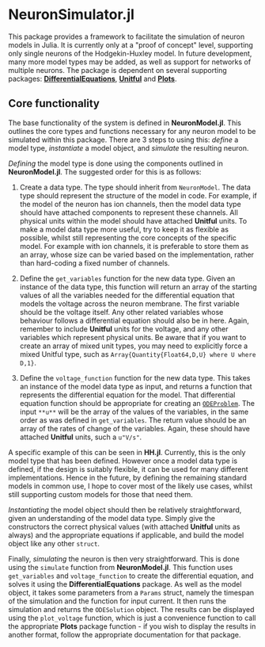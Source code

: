 # NeuronSimulator.jl
This package provides a framework to facilitate the simulation of neuron models in Julia.
It is currently only at a "proof of concept" level, supporting only single neurons of the Hodgekin-Huxley model.
In future development, many more model types may be added, as well as support for networks of multiple neurons.
The package is dependent on several supporting packages: [**DifferentialEquations**](https://github.com/SciML/DifferentialEquations.jl), [**Unitful**](https://github.com/PainterQubits/Unitful.jl) and [**Plots**](https://github.com/JuliaPlots/Plots.jl).

## Core functionality
The base functionality of the system is defined in **NeuronModel.jl**. This outlines the core types and functions necessary for any neuron model to be simulated within this package. There are 3 steps to using this: *define* a model type, *instantiate* a model object, and *simulate* the resulting neuron.

*Defining* the model type is done using the components outlined in **NeuronModel.jl**. The suggested order for this is as follows:

1. Create a data type. The type should inherit from `NeuronModel`. The data type should represent the structure of the model in code. For example, if the model of the neuron has ion channels, then the model data type should have attached components to represent these channels. All physical units within the model should have attached **Unitful** units. To make a model data type more useful, try to keep it as flexible as possible, whilst still representing the core concepts of the specific model. For example with ion channels, it is preferable to store them as an array, whose size can be varied based on the implementation, rather than hard-coding a fixed number of channels.

2. Define the `get_variables` function for the new data type. Given an instance of the data type, this function will return an array of the starting values of all the variables needed for the differential equation that models the voltage across the neuron membrane. The first variable should be the voltage itself. Any other related variables whose behaviour follows a differential equation should also be in here. Again, remember to include **Unitful** units for the voltage, and any other variables which represent physical units. Be aware that if you want to create an array of mixed unit types, you may need to explicitly force a mixed Unitful type, such as `Array{Quantity{Float64,D,U} where U where D,1}`.

3. Define the `voltage_function` function for the new data type. This takes an instance of the model data type as input, and returns a function that represents the differential equation for the model. That differential equation function should be appropriate for creating an [`ODEProblem`](https://diffeq.sciml.ai/latest/types/ode_types/). The input `**u**` will be the array of the values of the variables, in the same order as was defined in `get_variables`. The return value should be an array of the rates of change of the variables. Again, these should have attached **Unitful** units, such a `u"V/s"`.

A specific example of this can be seen in **HH.jl**. Currently, this is the only model type that has been defined. However once a model data type is defined, if the design is suitably flexible, it can be used for many different implementations. Hence in the future, by defining the remaining standard models in common use, I hope to cover most of the likely use cases, whilst still supporting custom models for those that need them.

*Instantiating* the model object should then be relatively straightforward, given an understanding of the model data type. Simply give the constructors the correct physical values (with attached **Unitful** units as always) and the appropriate equations if applicable, and build the model object like any other `struct`.

Finally, *simulating* the neuron is then very straightforward. This is done using the `simulate` function from **NeuronModel.jl**. This function uses `get_variables` and `voltage_function` to create the differential equation, and solves it using the **DifferentialEquations** package. As well as the model object, it takes some parameters from a `Params` struct, namely the timespan of the simulation and the function for input current. It then runs the simulation and returns the `ODESolution` object. The results can be displayed using the `plot_voltage` function, which is just a convenience function to call the appropriate **Plots** package function - if you wish to display the results in another format, follow the appropriate documentation for that package.
